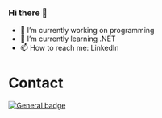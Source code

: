 ### Hi there 👋

- 🔭 I’m currently working on programming
- 🌱 I’m currently learning .NET
- 📫 How to reach me: LinkedIn

# Contact

 [![General badge](https://img.shields.io/badge/LinkedIn-0077B5?style=for-the-badge&logo=linkedin&logoColor=white)](https://www.linkedin.com/in/mustafacicek1)

